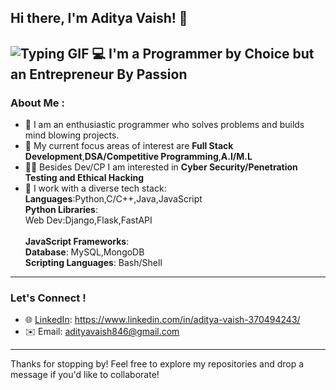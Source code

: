 ## Hi there, I'm Aditya Vaish! 👋
![Typing GIF](https://yourgifurl.com)
💻 **I'm a Programmer by Choice but an Entrepreneur By Passion**
---
### About Me :
- 🌟 I am an enthusiastic programmer who solves problems and builds mind blowing projects.
- 🚀 My current focus areas of interest are **Full Stack Development**,**DSA/Competitive Programming**,**A.I/M.L**
- 🥷🏻 Besides Dev/CP I am interested in **Cyber Security/Penetration Testing and Ethical Hacking**
- 🧰 I work with a diverse tech stack:   
  **Languages**:Python,C/C++,Java,JavaScript<br>
  **Python Libraries**:<br>
  Web Dev:Django,Flask,FastAPI <br><br>
  **JavaScript Frameworks**:<br>
  **Database**: MySQL,MongoDB<br>
  **Scripting Languages**: Bash/Shell<br>
---

### Let's Connect !

- 🌐 [LinkedIn](#): https://www.linkedin.com/in/aditya-vaish-370494243/
- ✉️ Email: adityavaish846@gmail.com  
---
Thanks for stopping by! Feel free to explore my repositories and drop a message if you'd like to collaborate!
